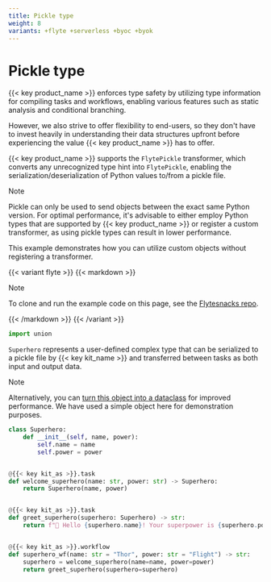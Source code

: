 ```yaml
---
title: Pickle type
weight: 8
variants: +flyte +serverless +byoc +byok
---
```


# Pickle type


{{< key product_name >}} enforces type safety by utilizing type information for compiling tasks and workflows,
enabling various features such as static analysis and conditional branching.

However, we also strive to offer flexibility to end-users, so they don't have to invest heavily
in understanding their data structures upfront before experiencing the value {{< key product_name >}} has to offer.

{{< key product_name >}} supports the `FlytePickle` transformer, which converts any unrecognized type hint into `FlytePickle`,
enabling the serialization/deserialization of Python values to/from a pickle file.

> [!NOTE]
> Pickle can only be used to send objects between the exact same Python version.
> For optimal performance, it's advisable to either employ Python types that are supported by {{< key product_name >}}
> or register a custom transformer, as using pickle types can result in lower performance.

This example demonstrates how you can utilize custom objects without registering a transformer.

{{< variant flyte >}}
{{< markdown >}}

> [!NOTE]
> To clone and run the example code on this page, see the [Flytesnacks repo](https://github.com/flyteorg/flytesnacks/tree/master/examples/data_types_and_io/).

{{< /markdown >}}
{{< /variant >}}

```python
import union
```

`Superhero` represents a user-defined complex type that can be serialized to a pickle file by {{< key kit_name >}}
and transferred between tasks as both input and output data.

> [!NOTE]
> Alternatively, you can [turn this object into a dataclass](./dataclass.md) for improved performance.
> We have used a simple object here for demonstration purposes.

```python
class Superhero:
    def __init__(self, name, power):
        self.name = name
        self.power = power


@{{< key kit_as >}}.task
def welcome_superhero(name: str, power: str) -> Superhero:
    return Superhero(name, power)


@{{< key kit_as >}}.task
def greet_superhero(superhero: Superhero) -> str:
    return f"👋 Hello {superhero.name}! Your superpower is {superhero.power}."


@{{< key kit_as >}}.workflow
def superhero_wf(name: str = "Thor", power: str = "Flight") -> str:
    superhero = welcome_superhero(name=name, power=power)
    return greet_superhero(superhero=superhero)
```